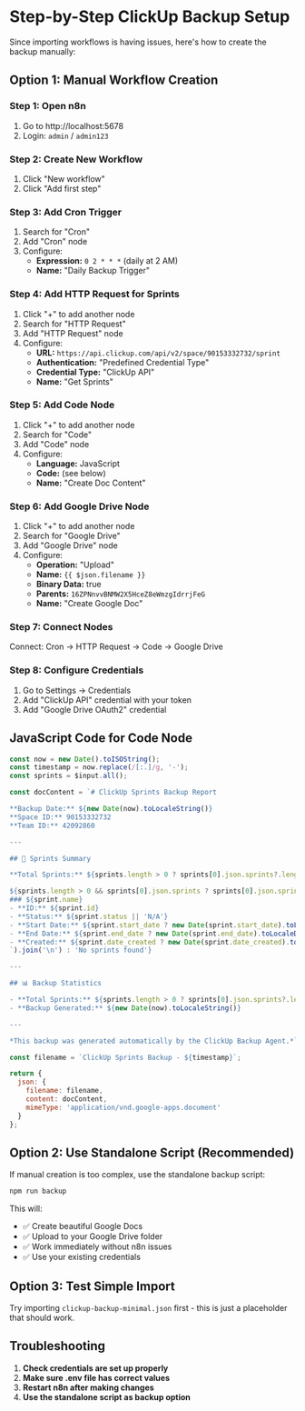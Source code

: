 # Step-by-Step ClickUp Backup Setup

Since importing workflows is having issues, here's how to create the backup manually:

## Option 1: Manual Workflow Creation

### Step 1: Open n8n
1. Go to http://localhost:5678
2. Login: `admin` / `admin123`

### Step 2: Create New Workflow
1. Click "New workflow"
2. Click "Add first step"

### Step 3: Add Cron Trigger
1. Search for "Cron"
2. Add "Cron" node
3. Configure:
   - **Expression:** `0 2 * * *` (daily at 2 AM)
   - **Name:** "Daily Backup Trigger"

### Step 4: Add HTTP Request for Sprints
1. Click "+" to add another node
2. Search for "HTTP Request"
3. Add "HTTP Request" node
4. Configure:
   - **URL:** `https://api.clickup.com/api/v2/space/90153332732/sprint`
   - **Authentication:** "Predefined Credential Type"
   - **Credential Type:** "ClickUp API"
   - **Name:** "Get Sprints"

### Step 5: Add Code Node
1. Click "+" to add another node
2. Search for "Code"
3. Add "Code" node
4. Configure:
   - **Language:** JavaScript
   - **Code:** (see below)
   - **Name:** "Create Doc Content"

### Step 6: Add Google Drive Node
1. Click "+" to add another node
2. Search for "Google Drive"
3. Add "Google Drive" node
4. Configure:
   - **Operation:** "Upload"
   - **Name:** `{{ $json.filename }}`
   - **Binary Data:** true
   - **Parents:** `16ZPNnvvBNMW2X5HceZ8eWmzgIdrrjFeG`
   - **Name:** "Create Google Doc"

### Step 7: Connect Nodes
Connect: Cron → HTTP Request → Code → Google Drive

### Step 8: Configure Credentials
1. Go to Settings → Credentials
2. Add "ClickUp API" credential with your token
3. Add "Google Drive OAuth2" credential

## JavaScript Code for Code Node

```javascript
const now = new Date().toISOString();
const timestamp = now.replace(/[:.]/g, '-');
const sprints = $input.all();

const docContent = `# ClickUp Sprints Backup Report

**Backup Date:** ${new Date(now).toLocaleString()}
**Space ID:** 90153332732
**Team ID:** 42092860

---

## 🎯 Sprints Summary

**Total Sprints:** ${sprints.length > 0 ? sprints[0].json.sprints?.length || 0 : 0}

${sprints.length > 0 && sprints[0].json.sprints ? sprints[0].json.sprints.map(sprint => `
### ${sprint.name}
- **ID:** ${sprint.id}
- **Status:** ${sprint.status || 'N/A'}
- **Start Date:** ${sprint.start_date ? new Date(sprint.start_date).toLocaleDateString() : 'N/A'}
- **End Date:** ${sprint.end_date ? new Date(sprint.end_date).toLocaleDateString() : 'N/A'}
- **Created:** ${sprint.date_created ? new Date(sprint.date_created).toLocaleDateString() : 'N/A'}
`).join('\n') : 'No sprints found'}

---

## 📊 Backup Statistics

- **Total Sprints:** ${sprints.length > 0 ? sprints[0].json.sprints?.length || 0 : 0}
- **Backup Generated:** ${new Date(now).toLocaleString()}

---

*This backup was generated automatically by the ClickUp Backup Agent.*`;

const filename = `ClickUp Sprints Backup - ${timestamp}`;

return {
  json: {
    filename: filename,
    content: docContent,
    mimeType: 'application/vnd.google-apps.document'
  }
};
```

## Option 2: Use Standalone Script (Recommended)

If manual creation is too complex, use the standalone backup script:

```bash
npm run backup
```

This will:
- ✅ Create beautiful Google Docs
- ✅ Upload to your Google Drive folder
- ✅ Work immediately without n8n issues
- ✅ Use your existing credentials

## Option 3: Test Simple Import

Try importing `clickup-backup-minimal.json` first - this is just a placeholder that should work.

## Troubleshooting

1. **Check credentials are set up properly**
2. **Make sure .env file has correct values**
3. **Restart n8n after making changes**
4. **Use the standalone script as backup option**